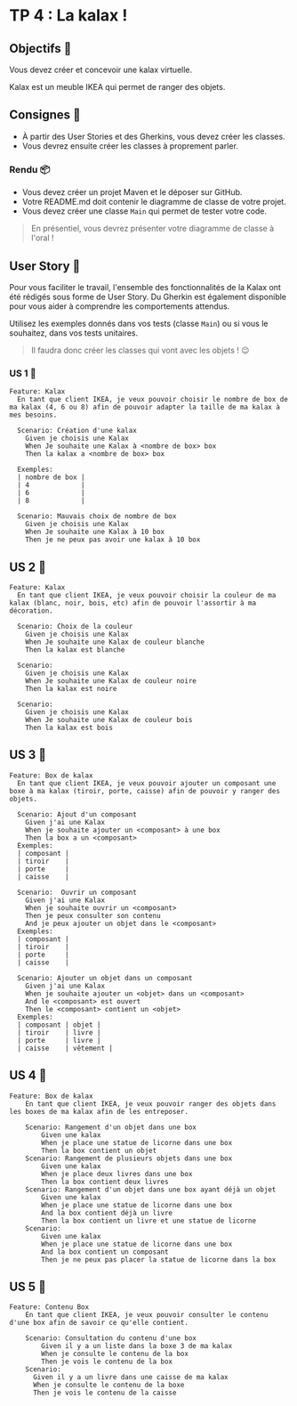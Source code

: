 # TP 4 : La kalax !

## Objectifs 🎯

Vous devez créer et concevoir une kalax virtuelle.

Kalax est un meuble IKEA qui permet de ranger des objets.

## Consignes 📝

- À partir des User Stories et des Gherkins, vous devez créer les classes.
- Vous devrez ensuite créer les classes à proprement parler.

### Rendu 📦

- Vous devez créer un projet Maven et le déposer sur GitHub.
- Votre README.md doit contenir le diagramme de classe de votre projet.
- Vous devez créer une classe `Main` qui permet de tester votre code.

> En présentiel, vous devrez présenter votre diagramme de classe à l'oral !

## User Story 📝

Pour vous faciliter le travail, l'ensemble des fonctionnalités de la Kalax ont été rédigés sous forme de User Story.
Du Gherkin est également disponible pour vous aider à comprendre les comportements attendus.

Utilisez les exemples donnés dans vos tests (classe `Main`) ou si vous le souhaitez, dans vos tests unitaires.

> Il faudra donc créer les classes qui vont avec les objets ! 😉

### US 1 📖

```gherkin
Feature: Kalax
  En tant que client IKEA, je veux pouvoir choisir le nombre de box de ma kalax (4, 6 ou 8) afin de pouvoir adapter la taille de ma kalax à mes besoins.

  Scenario: Création d'une kalax
    Given je choisis une Kalax
    When Je souhaite une Kalax à <nombre de box> box
    Then la kalax a <nombre de box> box
    
  Exemples:
  | nombre de box |
  | 4             |
  | 6             |
  | 8             |

  Scenario: Mauvais choix de nombre de box
    Given je choisis une Kalax
    When Je souhaite une Kalax à 10 box
    Then je ne peux pas avoir une kalax à 10 box
```

## US 2 📖

```gherkin
Feature: Kalax
  En tant que client IKEA, je veux pouvoir choisir la couleur de ma kalax (blanc, noir, bois, etc) afin de pouvoir l'assortir à ma décoration.

  Scenario: Choix de la couleur
    Given je choisis une Kalax
    When Je souhaite une Kalax de couleur blanche
    Then la kalax est blanche

  Scenario:
    Given je choisis une Kalax
    When Je souhaite une Kalax de couleur noire
    Then la kalax est noire

  Scenario:
    Given je choisis une Kalax
    When Je souhaite une Kalax de couleur bois
    Then la kalax est bois
```

## US 3 📖

```gherkin
Feature: Box de kalax
  En tant que client IKEA, je veux pouvoir ajouter un composant une boxe à ma kalax (tiroir, porte, caisse) afin de pouvoir y ranger des objets.

  Scenario: Ajout d'un composant
    Given j'ai une Kalax
    When je souhaite ajouter un <composant> à une box
    Then la box a un <composant>
  Exemples:
  | composant |
  | tiroir    |
  | porte     |
  | caisse    |

  Scenario:  Ouvrir un composant
    Given j'ai une Kalax
    When je souhaite ouvrir un <composant>
    Then je peux consulter son contenu
    And je peux ajouter un objet dans le <composant>
  Exemples:
  | composant |
  | tiroir    |
  | porte     |
  | caisse    |

  Scenario: Ajouter un objet dans un composant
    Given j'ai une Kalax
    When je souhaite ajouter un <objet> dans un <composant>
    And le <composant> est ouvert
    Then le <composant> contient un <objet>
  Exemples:
  | composant | objet |
  | tiroir    | livre |
  | porte     | livre |
  | caisse    | vêtement |
```

## US 4 📖

```gherkin
Feature: Box de kalax
    En tant que client IKEA, je veux pouvoir ranger des objets dans les boxes de ma kalax afin de les entreposer.

    Scenario: Rangement d'un objet dans une box
        Given une kalax
        When je place une statue de licorne dans une box
        Then la box contient un objet
    Scenario: Rangement de plusieurs objets dans une box
        Given une kalax
        When je place deux livres dans une box
        Then la box contient deux livres
    Scenario: Rangement d'un objet dans une box ayant déjà un objet
        Given une kalax
        When je place une statue de licorne dans une box 
        And la box contient déjà un livre
        Then la box contient un livre et une statue de licorne
    Scenario: 
        Given une kalax
        When je place une statue de licorne dans une box 
        And la box contient un composant
        Then je ne peux pas placer la statue de licorne dans la box
```

## US 5 📖

```gherkin
Feature: Contenu Box
    En tant que client IKEA, je veux pouvoir consulter le contenu d'une box afin de savoir ce qu'elle contient.

    Scenario: Consultation du contenu d'une box
        Given il y a un liste dans la boxe 3 de ma kalax
        When je consulte le contenu de la box
        Then je vois le contenu de la box
    Scenario: 
      Given il y a un livre dans une caisse de ma kalax
      When je consulte le contenu de la boxe
      Then je vois le contenu de la caisse
```
